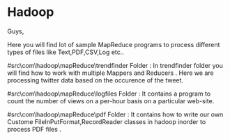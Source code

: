 # Hadoop

Guys,

Here you will find lot of sample MapReduce programs to process different types of files like Text,PDF,CSV,Log etc..

#src\com\hadoop\mapReduce\trendfinder Folder :
In trendfinder folder you will find how to work with multiple Mappers and Reducers .
Here we are processing twitter data based on the occurence of the tweet. 

#src\com\hadoop\mapReduce\logfiles Folder :
It contains a program to count the number of views on a per-hour basis on a particular web-site.  

#src\com\hadoop\mapReduce\pdf Folder :
It contains how to write our own Custome FileInPutFormat,RecordReader classes in hadoop inorder to process PDF files .



